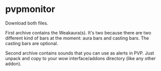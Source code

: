 # pvpmonitor
Download both files.

First archive contains the Weakaura(s). It's two because there are two different kind of bars at the moment: aura bars and casting bars. The casting bars are optional.

Second archive contains sounds that you can use as alerts in PVP. Just unpack and copy to your wow interface/addons directory (like any other addon).

